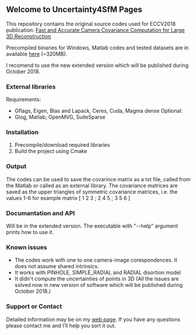 ## Welcome to Uncertainty4SfM Pages

This repository contains the original source codes used for ECCV2018 publication: [Fast and Accurate Camera Covariance Computation for Large 3D Reconstruction](http://people.ciirc.cvut.cz/~policmic/files/Polic_Fast_and_Accurate_Camera_Covariance.pdf)

Precompiled binaries for Windows, Matlab codes and tested datasets are in available [here](http://people.ciirc.cvut.cz/~policmic/files/eccv2018/supplementary.zip) (~320MB).

I recomend to use the new extended version which will be published during October 2018.

### External libraries
Requirements: 
 - Gflags, Eigen, Blas and Lapack, Ceres, Cuda, Magma dense
Optional:
 - Glog, Matlab, OpenMVG, SuiteSparse

### Installation 
1) Precompile/download required libraries
2) Build the project using Cmake

### Output
The codes can be used to save the covarince matrix as a txt file, called from the Matlab or called as an external library. The covariance matrices are saved as the upper triangles of symmetric covariance matrices, i.e. the values 1-6 for example matrix [ 1  2  3 ; 2  4  5 ; 3  5  6 ]

### Documantation and API
Will be in the extended version. 
The executable with "--help" argument prints how to use it.

### Known issues
- The codes work with one to one camera-image corespondences. It does not assume shared intrinsics.
- It works with PINHOLE, SIMPLE_RADIAL and RADIAL disortion model
- It didn't compute the uncertainties of points in 3D
(All the issues are solved now in new version of software which will be published during October 2018.)

### Support or Contact

Detailed information may be on my [web page](http://people.ciirc.cvut.cz/~policmic).
If you have any questions please contact me and I’ll help you sort it out.
